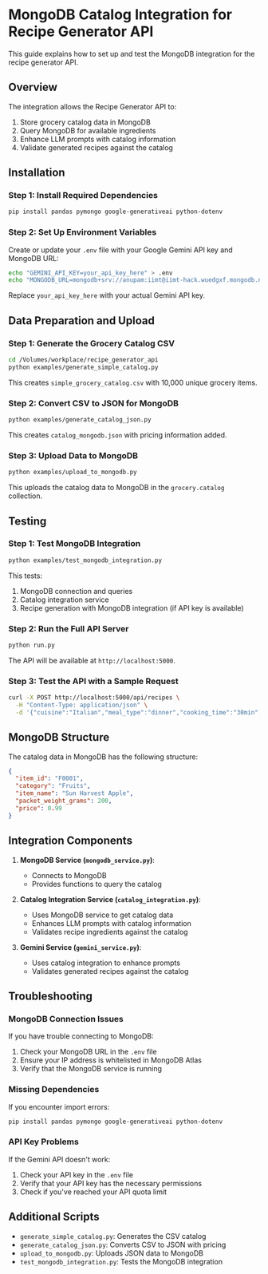 # MongoDB Catalog Integration for Recipe Generator API

This guide explains how to set up and test the MongoDB integration for the recipe generator API.

## Overview

The integration allows the Recipe Generator API to:
1. Store grocery catalog data in MongoDB
2. Query MongoDB for available ingredients
3. Enhance LLM prompts with catalog information
4. Validate generated recipes against the catalog

## Installation

### Step 1: Install Required Dependencies

```bash
pip install pandas pymongo google-generativeai python-dotenv
```

### Step 2: Set Up Environment Variables

Create or update your `.env` file with your Google Gemini API key and MongoDB URL:

```bash
echo "GEMINI_API_KEY=your_api_key_here" > .env
echo "MONGODB_URL=mongodb+srv://anupam:iimt@iimt-hack.wuedgxf.mongodb.net/" >> .env
```

Replace `your_api_key_here` with your actual Gemini API key.

## Data Preparation and Upload

### Step 1: Generate the Grocery Catalog CSV

```bash
cd /Volumes/workplace/recipe_generator_api
python examples/generate_simple_catalog.py
```

This creates `simple_grocery_catalog.csv` with 10,000 unique grocery items.

### Step 2: Convert CSV to JSON for MongoDB

```bash
python examples/generate_catalog_json.py
```

This creates `catalog_mongodb.json` with pricing information added.

### Step 3: Upload Data to MongoDB

```bash
python examples/upload_to_mongodb.py
```

This uploads the catalog data to MongoDB in the `grocery.catalog` collection.

## Testing

### Step 1: Test MongoDB Integration

```bash
python examples/test_mongodb_integration.py
```

This tests:
1. MongoDB connection and queries
2. Catalog integration service
3. Recipe generation with MongoDB integration (if API key is available)

### Step 2: Run the Full API Server

```bash
python run.py
```

The API will be available at `http://localhost:5000`.

### Step 3: Test the API with a Sample Request

```bash
curl -X POST http://localhost:5000/api/recipes \
  -H "Content-Type: application/json" \
  -d '{"cuisine":"Italian","meal_type":"dinner","cooking_time":"30min","ingredients_to_include":["pasta","tomato","cheese"]}'
```

## MongoDB Structure

The catalog data in MongoDB has the following structure:

```json
{
  "item_id": "F0001",
  "category": "Fruits",
  "item_name": "Sun Harvest Apple",
  "packet_weight_grams": 200,
  "price": 0.99
}
```

## Integration Components

1. **MongoDB Service (`mongodb_service.py`)**:
   - Connects to MongoDB
   - Provides functions to query the catalog

2. **Catalog Integration Service (`catalog_integration.py`)**:
   - Uses MongoDB service to get catalog data
   - Enhances LLM prompts with catalog information
   - Validates recipe ingredients against the catalog

3. **Gemini Service (`gemini_service.py`)**:
   - Uses catalog integration to enhance prompts
   - Validates generated recipes against the catalog

## Troubleshooting

### MongoDB Connection Issues

If you have trouble connecting to MongoDB:

1. Check your MongoDB URL in the `.env` file
2. Ensure your IP address is whitelisted in MongoDB Atlas
3. Verify that the MongoDB service is running

### Missing Dependencies

If you encounter import errors:

```bash
pip install pandas pymongo google-generativeai python-dotenv
```

### API Key Problems

If the Gemini API doesn't work:

1. Check your API key in the `.env` file
2. Verify that your API key has the necessary permissions
3. Check if you've reached your API quota limit

## Additional Scripts

- `generate_simple_catalog.py`: Generates the CSV catalog
- `generate_catalog_json.py`: Converts CSV to JSON with pricing
- `upload_to_mongodb.py`: Uploads JSON data to MongoDB
- `test_mongodb_integration.py`: Tests the MongoDB integration
